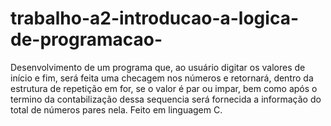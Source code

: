 # trabalho-a2-introducao-a-logica-de-programacao-
Desenvolvimento de um programa que, ao usuário digitar os valores de início e fim, será feita uma checagem nos números e retornará, dentro da estrutura de repetição em for, se o valor é par ou impar, bem como após o termino da contabilização dessa sequencia será fornecida a informação do total de números pares nela. Feito em linguagem C.
